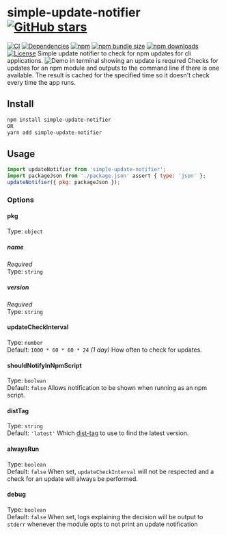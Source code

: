 # simple-update-notifier [![GitHub stars](https://img.shields.io/github/stars/alexbrazier/simple-update-notifier?label=Star%20Project&style=social)](https://github.com/alexbrazier/simple-update-notifier/stargazers)
[![CI](https://github.com/alexbrazier/simple-update-notifier/workflows/Build%20and%20Deploy/badge.svg)](https://github.com/alexbrazier/simple-update-notifier/actions)
[![Dependencies](https://img.shields.io/librariesio/release/npm/simple-update-notifier)](https://www.npmjs.com/package/simple-update-notifier?activeTab=dependencies)
[![npm](https://img.shields.io/npm/v/simple-update-notifier)](https://www.npmjs.com/package/simple-update-notifier)
[![npm bundle size](https://img.shields.io/bundlephobia/min/simple-update-notifier)](https://bundlephobia.com/result?p=simple-update-notifier)
[![npm downloads](https://img.shields.io/npm/dw/simple-update-notifier)](https://www.npmjs.com/package/simple-update-notifier)
[![License](https://img.shields.io/npm/l/simple-update-notifier)](./LICENSE)
Simple update notifier to check for npm updates for cli applications.
<img src="./.github/demo.png" alt="Demo in terminal showing an update is required">
Checks for updates for an npm module and outputs to the command line if there is one available. The result is cached for the specified time so it doesn't check every time the app runs.
## Install
```bash
npm install simple-update-notifier
OR
yarn add simple-update-notifier
```
## Usage
```js
import updateNotifier from 'simple-update-notifier';
import packageJson from './package.json' assert { type: 'json' };
updateNotifier({ pkg: packageJson });
```
### Options
#### pkg
Type: `object`
##### name
_Required_\
Type: `string`
##### version
_Required_\
Type: `string`
#### updateCheckInterval
Type: `number`\
Default: `1000 * 60 * 60 * 24` _(1 day)_
How often to check for updates.
#### shouldNotifyInNpmScript
Type: `boolean`\
Default: `false`
Allows notification to be shown when running as an npm script.
#### distTag
Type: `string`\
Default: `'latest'`
Which [dist-tag](https://docs.npmjs.com/adding-dist-tags-to-packages) to use to find the latest version.
#### alwaysRun
Type: `boolean`\
Default: `false`
When set, `updateCheckInterval` will not be respected and a check for an update will always be performed.
#### debug
Type: `boolean`\
Default: `false`
When set, logs explaining the decision will be output to `stderr` whenever the module opts to not print an update notification
